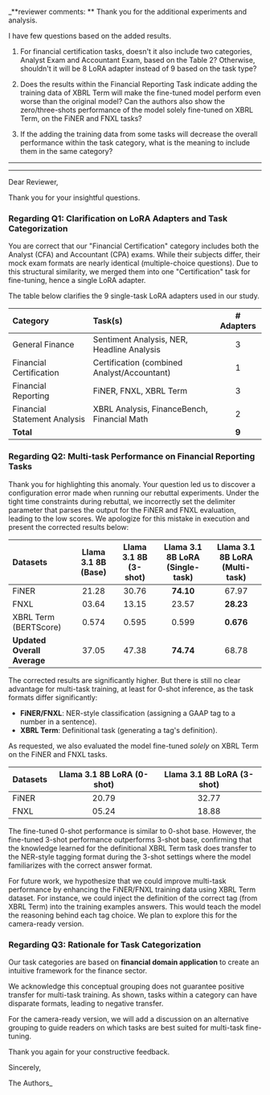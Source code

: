 _**reviewer comments: **
Thank you for the additional experiments and analysis.

I have few questions based on the added results.

1. For financial certification tasks, doesn't it also include two categories, Analyst Exam and Accountant Exam, based on
   the Table 2? Otherwise, shouldn't it will be 8 LoRA adapter instead of 9 based on the task type?

2. Does the results within the Financial Reporting Task indicate adding the training data of XBRL Term will make the
   fine-tuned model perform even worse than the original model? Can the authors also show the zero/three-shots
   performance of the model solely fine-tuned on XBRL Term, on the FiNER and FNXL tasks?

3. If the adding the training data from some tasks will decrease the overall performance within the task category, what
   is the meaning to include them in the same category?

-------------------------------
-------------------------------
Dear Reviewer,

Thank you for your insightful questions.

### Regarding Q1: Clarification on LoRA Adapters and Task Categorization

You are correct that our "Financial Certification" category includes both the Analyst (CFA) and Accountant (CPA) exams.
While their subjects differ, their mock exam formats are nearly identical (multiple-choice questions). Due to this
structural similarity, we merged them into one "Certification" task for fine-tuning, hence a single LoRA adapter.

The table below clarifies the 9 single-task LoRA adapters used in our study.

| Category                     | Task(s)                                     | # Adapters |
|:-----------------------------|:--------------------------------------------|:----------:|
| General Finance              | Sentiment Analysis, NER, Headline Analysis  |     3      |
| Financial Certification      | Certification (combined Analyst/Accountant) |     1      |
| Financial Reporting          | FiNER, FNXL, XBRL Term                      |     3      |
| Financial Statement Analysis | XBRL Analysis, FinanceBench, Financial Math |     2      |
| **Total**                    |                                             |   **9**    |

### Regarding Q2: Multi-task Performance on Financial Reporting Tasks

Thank you for highlighting this anomaly. Your question led us to discover a configuration error made when running our
rebuttal experiments. Under the tight time constraints during rebuttal, we incorrectly set the delimiter parameter that
parses the output for the FiNER and FNXL evaluation, leading to the low scores. We apologize for this mistake in
execution and present the corrected results below:

| **Datasets**                | Llama 3.1 8B (Base) | **Llama 3.1 8B (3-shot)** | Llama 3.1 8B LoRA (Single-task) | **Llama 3.1 8B LoRA (Multi-task)** |
|:----------------------------|:-------------------:|:-------------------------:|:-------------------------------:|:----------------------------------:|
| FiNER                       |        21.28        |           30.76           |            **74.10**            |               67.97                |
| FNXL                        |        03.64        |           13.15           |              23.57              |             **28.23**              |
| XBRL Term (BERTScore)       |        0.574        |           0.595           |              0.599              |             **0.676**              |
| **Updated Overall Average** |        37.05        |           47.38           |            **74.74**            |               68.78                |

The corrected results are significantly higher. But there is still no clear advantage for multi-task training, at least
for 0-shot inference, as the task formats differ significantly:

* **FiNER/FNXL**: NER-style classification (assigning a GAAP tag to a number in a sentence).
* **XBRL Term**: Definitional task (generating a tag's definition).

As requested, we also evaluated the model fine-tuned *solely* on XBRL Term on the FiNER and FNXL tasks.

| **Datasets** | **Llama 3.1 8B LoRA (0-shot)** | **Llama 3.1 8B LoRA (3-shot)** |
|:-------------|:------------------------------:|:------------------------------:|
| FiNER        |             20.79              |             32.77              |
| FNXL         |             05.24              |             18.88              |

The fine-tuned 0-shot performance is similar to 0-shot base. However, the fine-tuned 3-shot performance outperforms
3-shot base, confirming that the knowledge learned for the definitional XBRL Term task does transfer to the NER-style
tagging format during the 3-shot settings where the model familiarizes with the correct answer format.

For future work, we hypothesize that we could improve multi-task
performance by enhancing the FiNER/FNXL training data using XBRL Term dataset. For instance, we could inject the
definition of the correct tag (from XBRL Term) into the training examples answers. This would teach the model the
reasoning behind each tag choice. We plan to explore this for the camera-ready version.

### Regarding Q3: Rationale for Task Categorization

Our task categories are based on **financial domain application**
to create an intuitive framework for the finance sector.

We acknowledge this conceptual grouping does not guarantee positive transfer for multi-task training. As shown, tasks
within a category can have disparate formats, leading to negative transfer.

For the camera-ready version, we will add a discussion on an alternative grouping to guide readers on
which tasks are best suited for multi-task fine-tuning.

Thank you again for your constructive feedback.

Sincerely,

The Authors_